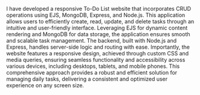 I have developed a responsive To-Do List website that incorporates CRUD operations using EJS, MongoDB, Express, and Node.js. This application allows users to efficiently create, read, update, and delete tasks through an intuitive and user-friendly interface. Leveraging EJS for dynamic content rendering and MongoDB for data storage, the application ensures smooth and scalable task management. The backend, built with Node.js and Express, handles server-side logic and routing with ease. Importantly, the website features a responsive design, achieved through custom CSS and media queries, ensuring seamless functionality and accessibility across various devices, including desktops, tablets, and mobile phones. This comprehensive approach provides a robust and efficient solution for managing daily tasks, delivering a consistent and optimized user experience on any screen size.